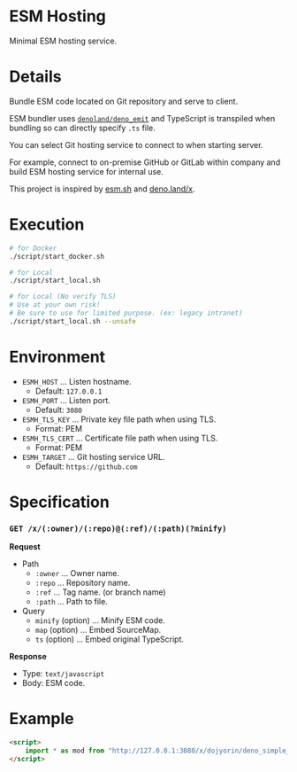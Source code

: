 # **ESM Hosting**

Minimal ESM hosting service.

# Details
Bundle ESM code located on Git repository and serve to client.

ESM bundler uses [`denoland/deno_emit`](https://github.com/denoland/deno_emit) and TypeScript is transpiled when bundling so can directly specify `.ts` file.

You can select Git hosting service to connect to when starting server.

For example, connect to on-premise GitHub or GitLab within company and build ESM hosting service for internal use.

This project is inspired by [esm.sh](https://esm.sh) and [deno.land/x](https://deno.land/x).

# Execution
```sh
# for Docker
./script/start_docker.sh

# for Local
./script/start_local.sh

# for Local (No verify TLS)
# Use at your own risk!
# Be sure to use for limited purpose. (ex: legacy intranet)
./script/start_local.sh --unsafe
```

# Environment
- `ESMH_HOST` ... Listen hostname.
    - Default: `127.0.0.1`
- `ESMH_PORT` ... Listen port.
    - Default: `3080`
- `ESMH_TLS_KEY` ... Private key file path when using TLS.
    - Format: PEM
- `ESMH_TLS_CERT` ... Certificate file path when using TLS.
    - Format: PEM
- `ESMH_TARGET` ... Git hosting service URL.
    - Default: `https://github.com`

# Specification
### `GET /x/(:owner)/(:repo)@(:ref)/(:path)(?minify)`

**Request**

- Path
    - `:owner` ... Owner name.
    - `:repo` ... Repository name.
    - `:ref` ... Tag name. (or branch name)
    - `:path` ... Path to file.
- Query
    - `minify` (option) ... Minify ESM code.
    - `map` (option) ... Embed SourceMap.
    - `ts` (option) ... Embed original TypeScript.

**Response**

- Type: `text/javascript`
- Body: ESM code.

# Example
```html
<script>
    import * as mod from "http://127.0.0.1:3080/x/dojyorin/deno_simple_utility@v1.0.0/mod.ts";
</script>
```